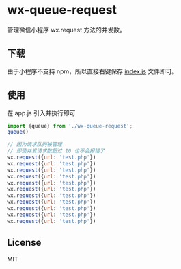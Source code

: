 # wx-queue-request
管理微信小程序 wx.request 方法的并发数。

## 下载
由于小程序不支持 npm，所以直接右键保存 [index.js](https://joezheng2015.github.io/wx-queue-request/dist/index.js) 文件即可。

## 使用
在 app.js 引入并执行即可

``` javascript
import {queue} from './wx-queue-request';
queue()

// 因为请求队列被管理
// 即使并发请求数超过 10 也不会报错了
wx.request({url: 'test.php'})
wx.request({url: 'test.php'})
wx.request({url: 'test.php'})
wx.request({url: 'test.php'})
wx.request({url: 'test.php'})
wx.request({url: 'test.php'})
wx.request({url: 'test.php'})
wx.request({url: 'test.php'})
wx.request({url: 'test.php'})
wx.request({url: 'test.php'})
wx.request({url: 'test.php'})
```
## License
MIT
